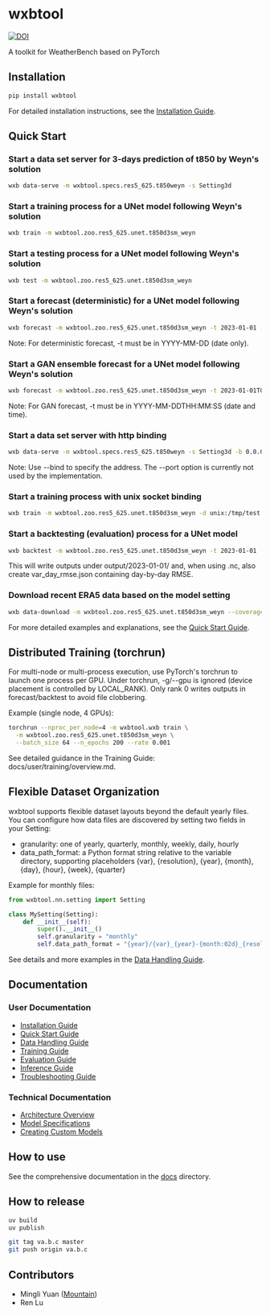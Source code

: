 # wxbtool

[![DOI](https://zenodo.org/badge/269931312.svg)](https://zenodo.org/badge/latestdoi/269931312)

A toolkit for WeatherBench based on PyTorch

## Installation

```bash
pip install wxbtool
```

For detailed installation instructions, see the [Installation Guide](docs/user/installation.md).

## Quick Start

### Start a data set server for 3-days prediction of t850 by Weyn's solution
```bash
wxb data-serve -m wxbtool.specs.res5_625.t850weyn -s Setting3d
```

### Start a training process for a UNet model following Weyn's solution
```bash
wxb train -m wxbtool.zoo.res5_625.unet.t850d3sm_weyn
```

### Start a testing process for a UNet model following Weyn's solution
```bash
wxb test -m wxbtool.zoo.res5_625.unet.t850d3sm_weyn
```

### Start a forecast (deterministic) for a UNet model following Weyn's solution
```bash
wxb forecast -m wxbtool.zoo.res5_625.unet.t850d3sm_weyn -t 2023-01-01 -o output.png
```
Note: For deterministic forecast, -t must be in YYYY-MM-DD (date only).

### Start a GAN ensemble forecast for a UNet model following Weyn's solution
```bash
wxb forecast -m wxbtool.zoo.res5_625.unet.t850d3sm_weyn -t 2023-01-01T00:00:00 -G true -s 10 -o output.nc
```
Note: For GAN forecast, -t must be in YYYY-MM-DDTHH:MM:SS (date and time).

### Start a data set server with http binding
```bash
wxb data-serve -m wxbtool.specs.res5_625.t850weyn -s Setting3d -b 0.0.0.0:8088
```
Note: Use --bind to specify the address. The --port option is currently not used by the implementation.

### Start a training process with unix socket binding
```bash
wxb train -m wxbtool.zoo.res5_625.unet.t850d3sm_weyn -d unix:/tmp/test.sock
```

### Start a backtesting (evaluation) process for a UNet model
```bash
wxb backtest -m wxbtool.zoo.res5_625.unet.t850d3sm_weyn -t 2023-01-01 -o output.nc
```
This will write outputs under output/2023-01-01/ and, when using .nc, also create var_day_rmse.json containing day-by-day RMSE.

### Download recent ERA5 data based on the model setting
```bash
wxb data-download -m wxbtool.zoo.res5_625.unet.t850d3sm_weyn --coverage weekly
```

For more detailed examples and explanations, see the [Quick Start Guide](docs/user/quickstart.md).

## Distributed Training (torchrun)

For multi-node or multi-process execution, use PyTorch's torchrun to launch one process per GPU. Under torchrun, -g/--gpu is ignored (device placement is controlled by LOCAL_RANK). Only rank 0 writes outputs in forecast/backtest to avoid file clobbering.

Example (single node, 4 GPUs):
```bash
torchrun --nproc_per_node=4 -m wxbtool.wxb train \
  -m wxbtool.zoo.res5_625.unet.t850d3sm_weyn \
  --batch_size 64 --n_epochs 200 --rate 0.001
```

See detailed guidance in the Training Guide: docs/user/training/overview.md.

## Flexible Dataset Organization

wxbtool supports flexible dataset layouts beyond the default yearly files. You can configure how data files are discovered by setting two fields in your Setting:

- granularity: one of yearly, quarterly, monthly, weekly, daily, hourly
- data_path_format: a Python format string relative to the variable directory, supporting placeholders {var}, {resolution}, {year}, {month}, {day}, {hour}, {week}, {quarter}

Example for monthly files:
```python
from wxbtool.nn.setting import Setting

class MySetting(Setting):
    def __init__(self):
        super().__init__()
        self.granularity = "monthly"
        self.data_path_format = "{year}/{var}_{year}-{month:02d}_{resolution}.nc"
```

See details and more examples in the [Data Handling Guide](docs/user/data_handling/overview.md).

## Documentation

### User Documentation
- [Installation Guide](docs/user/installation.md)
- [Quick Start Guide](docs/user/quickstart.md)
- [Data Handling Guide](docs/user/data_handling/overview.md)
- [Training Guide](docs/user/training/overview.md)
- [Evaluation Guide](docs/user/evaluation/overview.md)
- [Inference Guide](docs/user/inference/overview.md)
- [Troubleshooting Guide](docs/user/troubleshooting.md)

### Technical Documentation
- [Architecture Overview](docs/technical/architecture/overview.md)
- [Model Specifications](docs/technical/specifications/overview.md)
- [Creating Custom Models](docs/technical/extension/custom_models.md)

## How to use

See the comprehensive documentation in the [docs](docs) directory.

## How to release

```bash
uv build
uv publish

git tag va.b.c master
git push origin va.b.c
```

## Contributors

- Mingli Yuan ([Mountain](https://github.com/mountain))
- Ren Lu
